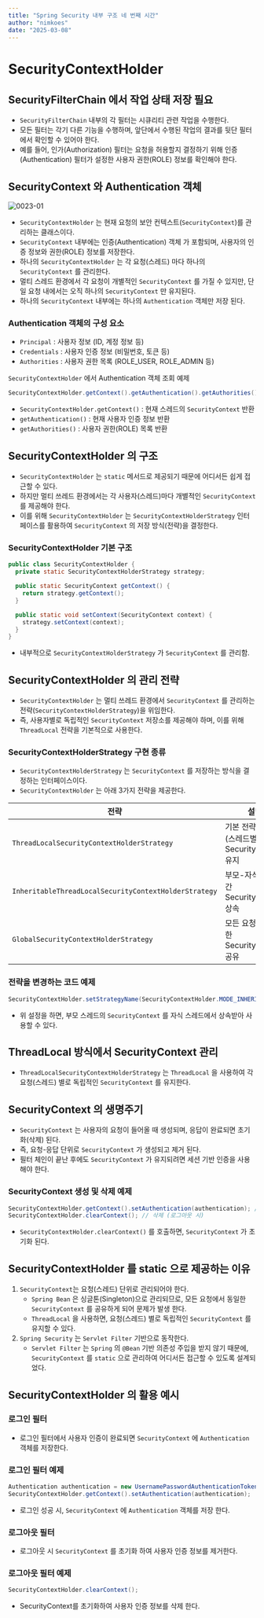 ```yaml
---
title: "Spring Security 내부 구조 네 번째 시간"
author: "nimkoes"
date: "2025-03-08"
---
```


# SecurityContextHolder

## SecurityFilterChain 에서 작업 상태 저장 필요

- `SecurityFilterChain` 내부의 각 필터는 시큐리티 관련 작업을 수행한다.
- 모든 필터는 각기 다른 기능을 수행하며, 앞단에서 수행된 작업의 결과를 뒷단 필터에서 확인할 수 있어야 한다.
- 예를 들어, 인가(Authorization) 필터는 요청을 허용할지 결정하기 위해 인증(Authentication) 필터가 설정한 사용자 권한(ROLE) 정보를 확인해야 한다.

## SecurityContext 와 Authentication 객체

![0023-01](/tech-blog/resources/images/spring-security-inner-structure/0023-01.png)

- `SecurityContextHolder` 는 현재 요청의 보안 컨텍스트(`SecurityContext`)를 관리하는 클래스이다.
- `SecurityContext` 내부에는 인증(Authentication) 객체 가 포함되며, 사용자의 인증 정보와 권한(ROLE) 정보를 저장한다.
- 하나의 `SecurityContextHolder` 는 각 요청(스레드) 마다 하나의 `SecurityContext` 를 관리한다.
- 멀티 스레드 환경에서 각 요청이 개별적인 `SecurityContext` 를 가질 수 있지만, 단일 요청 내에서는 오직 하나의 `SecurityContext` 만 유지된다.
- 하나의 `SecurityContext` 내부에는 하나의 `Authentication` 객체만 저장 된다.

### Authentication 객체의 구성 요소

- `Principal` : 사용자 정보 (ID, 계정 정보 등)
- `Credentials` : 사용자 인증 정보 (비밀번호, 토큰 등)
- `Authorities` : 사용자 권한 목록 (ROLE_USER, ROLE_ADMIN 등)

`SecurityContextHolder` 에서 Authentication 객체 조회 예제

```java
SecurityContextHolder.getContext().getAuthentication().getAuthorities();
```

- `SecurityContextHolder.getContext()` : 현재 스레드의 `SecurityContext` 반환
- `getAuthentication()` : 현재 사용자 인증 정보 반환
- `getAuthorities()` : 사용자 권한(ROLE) 목록 반환

## SecurityContextHolder 의 구조

- `SecurityContextHolder` 는 `static` 메서드로 제공되기 때문에 어디서든 쉽게 접근할 수 있다.
- 하지만 멀티 쓰레드 환경에서는 각 사용자(스레드)마다 개별적인 `SecurityContext` 를 제공해야 한다.
- 이를 위해 `SecurityContextHolder` 는 `SecurityContextHolderStrategy` 인터페이스를 활용하여 `SecurityContext` 의 저장 방식(전략)을 결정한다.

### SecurityContextHolder 기본 구조

```java
public class SecurityContextHolder {
  private static SecurityContextHolderStrategy strategy;

  public static SecurityContext getContext() {
    return strategy.getContext();
  }

  public static void setContext(SecurityContext context) {
    strategy.setContext(context);
  }
}
```

- 내부적으로 `SecurityContextHolderStrategy` 가 `SecurityContext` 를 관리함.

## SecurityContextHolder 의 관리 전략

- `SecurityContextHolder` 는 멀티 쓰레드 환경에서 `SecurityContext` 를 관리하는 전략(`SecurityContextHolderStrategy`)을 위임한다.
- 즉, 사용자별로 독립적인 `SecurityContext` 저장소를 제공해야 하며, 이를 위해 `ThreadLocal` 전략을 기본적으로 사용한다.

### SecurityContextHolderStrategy 구현 종류

- `SecurityContextHolderStrategy` 는 `SecurityContext` 를 저장하는 방식을 결정하는 인터페이스이다.
- `SecurityContextHolder` 는 아래 3가지 전략을 제공한다.

| 전략                                                    | 설명                                     |
|-------------------------------------------------------|----------------------------------------|
| `ThreadLocalSecurityContextHolderStrategy`            | 기본 전략, 요청별(스레드별) 개별 SecurityContext 유지 |
| `InheritableThreadLocalSecurityContextHolderStrategy` | 부모-자식 스레드 간 SecurityContext 상속         |
| `GlobalSecurityContextHolderStrategy`                 | 모든 요청이 동일한 SecurityContext 공유          |

### 전략을 변경하는 코드 예제

```java
SecurityContextHolder.setStrategyName(SecurityContextHolder.MODE_INHERITABLETHREADLOCAL);
```

- 위 설정을 하면, 부모 스레드의 `SecurityContext` 를 자식 스레드에서 상속받아 사용할 수 있다.

## ThreadLocal 방식에서 SecurityContext 관리

- `ThreadLocalSecurityContextHolderStrategy` 는 `ThreadLocal` 을 사용하여 각 요청(스레드) 별로 독립적인 `SecurityContext` 를 유지한다.

## SecurityContext 의 생명주기

- `SecurityContext` 는 사용자의 요청이 들어올 때 생성되며, 응답이 완료되면 초기화(삭제) 된다.
- 즉, 요청-응답 단위로 `SecurityContext` 가 생성되고 제거 된다.
- 필터 체인이 끝난 후에도 `SecurityContext` 가 유지되려면 세션 기반 인증을 사용해야 한다.

### SecurityContext 생성 및 삭제 예제

```java
SecurityContextHolder.getContext().setAuthentication(authentication); // 생성
SecurityContextHolder.clearContext(); // 삭제 (로그아웃 시)
```

- `SecurityContextHolder.clearContext()` 를 호출하면, `SecurityContext` 가 초기화 된다.

## SecurityContextHolder 를 static 으로 제공하는 이유

1. `SecurityContext`는 요청(스레드) 단위로 관리되어야 한다.
   - `Spring Bean` 은 싱글톤(Singleton)으로 관리되므로, 모든 요청에서 동일한 `SecurityContext` 를 공유하게 되어 문제가 발생 한다.
   - `ThreadLocal` 을 사용하면, 요청(스레드) 별로 독립적인 `SecurityContext` 를 유지할 수 있다.
2. `Spring Security` 는 `Servlet Filter` 기반으로 동작한다.
   - `Servlet Filter` 는 `Spring` 의 `@Bean` 기반 의존성 주입을 받지 않기 때문에, `SecurityContext` 를 `static` 으로 관리하여 어디서든 접근할 수 있도록 설계되었다.

## SecurityContextHolder 의 활용 예시

### 로그인 필터

- 로그인 필터에서 사용자 인증이 완료되면 `SecurityContext` 에 `Authentication` 객체를 저장한다.

### 로그인 필터 예제

```java
Authentication authentication = new UsernamePasswordAuthenticationToken(user, password, authorities);
SecurityContextHolder.getContext().setAuthentication(authentication);
```

- 로그인 성공 시, `SecurityContext` 에 `Authentication` 객체를 저장 한다.

### 로그아웃 필터

- 로그아웃 시 `SecurityContext` 를 초기화 하여 사용자 인증 정보를 제거한다.

### 로그아웃 필터 예제

```java
SecurityContextHolder.clearContext();
```

- SecurityContext를 초기화하여 사용자 인증 정보를 삭제 한다.
